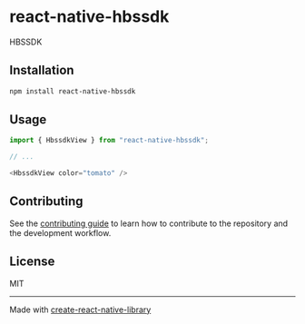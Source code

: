 # react-native-hbssdk
HBSSDK
## Installation

```sh
npm install react-native-hbssdk
```

## Usage

```js
import { HbssdkView } from "react-native-hbssdk";

// ...

<HbssdkView color="tomato" />
```

## Contributing

See the [contributing guide](CONTRIBUTING.md) to learn how to contribute to the repository and the development workflow.

## License

MIT

---

Made with [create-react-native-library](https://github.com/callstack/react-native-builder-bob)

